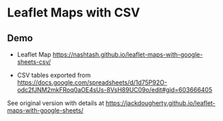 # Leaflet Maps with CSV

## Demo
- Leaflet Map https://nashtash.github.io/leaflet-maps-with-google-sheets-csv/

- CSV tables exported from https://docs.google.com/spreadsheets/d/1d75P92O-odc2fJNM2mkFRoq0aOE4sUs-8VsH89UC09o/edit#gid=603666405

See original version with details at https://jackdougherty.github.io/leaflet-maps-with-google-sheets/
